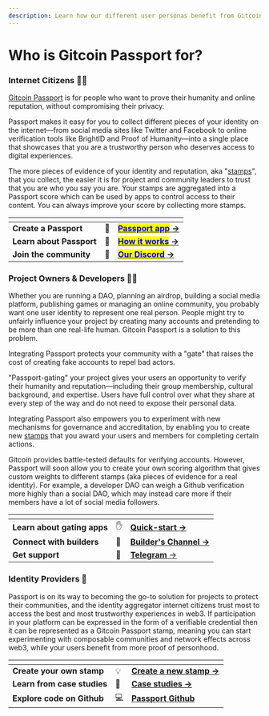 ```yaml
---
description: Learn how our different user personas benefit from Gitcoin Passport
---
```


# Who is Gitcoin Passport for?

### Internet Citizens 🙋🏽

[Gitcoin Passport](../building-with-passport/major-concepts.md#passports) is for people who want to prove their humanity and online reputation, without compromising their privacy.

Passport makes it easy for you to collect different pieces of your identity on the internet—from social media sites like Twitter and Facebook to online verification tools like BrightID and Proof of Humanity—into a single place that showcases that you are a trustworthy person who deserves access to digital experiences.

The more pieces of evidence of your identity and reputation, aka "[stamps](../building-with-passport/major-concepts.md#stamps)", that you collect, the easier it is for project and community leaders to trust that you are who you say you are. Your stamps are aggregated into a Passport score which can be used by apps to control access to their content. You can always improve your score by collecting more stamps.



<table data-view="cards"><thead><tr><th></th><th></th><th></th></tr></thead><tbody><tr><td><strong>Create a Passport</strong></td><td>🛂</td><td><a href="https://passport.gitcoin.co"><mark style="color:blue;"><strong>Passport app</strong></mark></a><a href="https://passport.gitcoin.co/"> </a><a href="../building-with-passport/quick-start-guide.md"><strong>-></strong></a></td></tr><tr><td><strong>Learn about Passport</strong></td><td>📖</td><td><a href="../building-with-passport/how-it-works.md"><mark style="color:blue;"><strong>How it works</strong></mark> </a><a href="../building-with-passport/quick-start-guide.md"><strong>-></strong></a></td></tr><tr><td><strong>Join the community</strong></td><td>🤗</td><td><a href="https://discord.gg/gitcoin"><mark style="color:blue;"><strong>Our Discord</strong></mark> </a><a href="../building-with-passport/quick-start-guide.md"><strong>-></strong></a></td></tr></tbody></table>

###

### Project Owners & Developers 🧑‍💻

Whether you are running a DAO, planning an airdrop, building a social media platform, publishing games or managing an online community, you probably want one user identity to represent one real person. People might try to unfairly influence your project by creating many accounts and pretending to be more than one real-life human. Gitcoin Passport is a solution to this problem.&#x20;

Integrating Passport protects your community with a "gate" that raises the cost of creating fake accounts to repel bad actors.

"Passport-gating" your project gives your users an opportunity to verify their humanity and reputation—including their group membership, cultural background, and expertise. Users have full control over what they share at every step of the way and do not need to expose their personal data.

Integrating Passport also empowers you to experiment with new mechanisms for governance and accreditation, by enabling you to create new [stamps](../building-with-passport/major-concepts.md#stamps) that you award your users and members for completing certain actions.

Gitcoin provides battle-tested defaults for verifying accounts. However,  Passport will soon allow you to create your own scoring algorithm that gives custom weights to different stamps (aka pieces of evidence for a real identity). For example, a developer DAO can weigh a Github verification more highly than a social DAO, which may instead care more if their members have a lot of social media followers.



<table data-view="cards"><thead><tr><th></th><th></th><th></th></tr></thead><tbody><tr><td><strong>Learn about gating apps</strong></td><td>✋</td><td><a href="../building-with-passport/quick-start-guide.md"><strong>Quick-start -></strong></a> </td></tr><tr><td><strong>Connect with builders</strong></td><td>🤝</td><td><a href="https://discord.com/invite/gitcoin"><strong>Builder's Channel -></strong> </a></td></tr><tr><td><strong>Get support</strong> </td><td>🙋</td><td><a href="https://t.me/+2ILnaexYeEI0MWUx"><strong>Telegram</strong> -> </a></td></tr></tbody></table>

### Identity Providers 🪪

Passport is on its way to becoming the go-to solution for projects to protect their communities, and the identity aggregator internet citizens trust most to access the best and most trustworthy experiences in web3. If participation in your platform can be expressed in the form of a verifiable credential then it can be represented as a Gitcoin Passport stamp, meaning you can start experimenting with composable communities and network effects across web3, while your users benefit from more proof of personhood.



<table data-view="cards"><thead><tr><th></th><th></th><th></th></tr></thead><tbody><tr><td><strong>Create your own stamp</strong> </td><td>💡</td><td><a href="../stamps/integrating-a-new-stamp.md"><strong>Create a new stamp -></strong> </a></td></tr><tr><td><strong>Learn from case studies</strong></td><td>📖</td><td><a href="../stamps/integrating-a-new-stamp.md"><strong>Case studies -></strong></a></td></tr><tr><td><strong>Explore code on Github</strong></td><td>💻</td><td><a href="https://github.com/gitcoinco/passport"><strong>Passport Github</strong></a> </td></tr></tbody></table>





